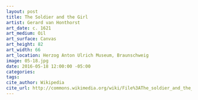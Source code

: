 ```yaml
---
layout: post
title: The Soldier and the Girl
artist: Gerard van Honthorst
art_date: c. 1621
art_medium: Oil
art_surface: Canvas
art_height: 82
art_width: 66
art_location: Herzog Anton Ulrich Museum, Braunschweig
image: 05-18.jpg
date: 2016-05-18 12:00:00 -05:00
categories:
tags:
cite_author: Wikipedia
cite_url: http://commons.wikimedia.org/wiki/File%3AThe_soldier_and_the_girl%2C_by_Gerard_van_Honthorst.jpg
---
```

